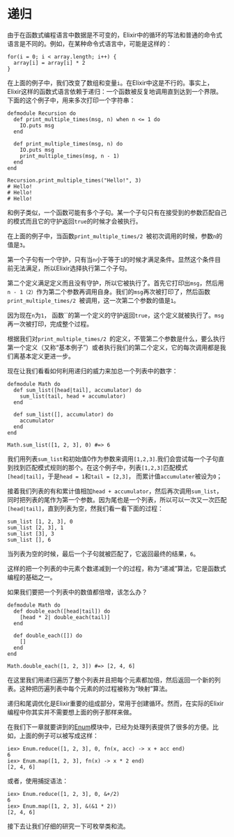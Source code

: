 # 递归

由于在函数式编程语言中数据是不可变的，Elixir中的循环的写法和普通的命令式语言是不同的。例如，在某种命令式语言中，可能是这样的：

```
for(i = 0; i < array.length; i++) {
  array[i] = array[i] * 2
}
```
在上面的例子中，我们改变了数组和变量`i`。在Elixir中这是不行的。事实上，Elixir这样的函数式语言依赖于递归：一个函数被反复地调用直到达到一个界限。下面的这个例子中，用来多次打印一个字符串：

```
defmodule Recursion do
  def print_multiple_times(msg, n) when n <= 1 do
    IO.puts msg
  end

  def print_multiple_times(msg, n) do
    IO.puts msg
    print_multiple_times(msg, n - 1)
  end
end

Recursion.print_multiple_times("Hello!", 3)
# Hello!
# Hello!
# Hello!
```

和例子类似，一个函数可能有多个子句。某一个子句只有在接受到的参数匹配自己的模式而且它的守护返回`true`的时候才会被执行。

在上面的例子中，当函数`print_multiple_times/2 `被初次调用的时候，参数`n`的值是`3`。

第一个子句有一个守护，只有当`n`小于等于`1`的时候才满足条件。显然这个条件目前无法满足，所以Elixir选择执行第二个子句。

第二个定义满足定义而且没有守护，所以它被执行了。首先它打印出`msg`，然后用`n - 1（2）`作为第二个参数再调用自身。我们的`msg`再次被打印了，然后函数`print_multiple_times/2 `被调用，这一次第二个参数的值是`1`。

因为现在`n`为`1`， 函数``的第一个定义的守护返回`true`，这个定义就被执行了。`msg`再一次被打印，完成整个过程。

根据我们对`print_multiple_times/2 `的定义，不管第二个参数是什么，要么执行第一个定义（又称“基本例子”）或者执行我们的第二个定义，它的每次调用都是我们离基本定义更进一步。

现在让我们看看如何利用递归的威力来加总一个列表中的数字：

```
defmodule Math do
  def sum_list([head|tail], accumulator) do
    sum_list(tail, head + accumulator)
  end

  def sum_list([], accumulator) do
    accumulator
  end
end

Math.sum_list([1, 2, 3], 0) #=> 6
```

我们用列表`sum_list`和初始值0作为参数来调用`[1,2,3]`.我们会尝试每一个子句直到找到匹配模式规则的那个。在这个例子中，列表`[1,2,3]`匹配模式`[head|tail]`，于是`head = 1`和`tail = [2,3]`， 而累计值`accumulater`被设为`0`；

接着我们列表的有和累计值相加`head + accumulator`，然后再次调用`sum_list`，同时把列表的尾作为第一个参数。因为尾也是一个列表，所以可以一次又一次匹配`[head|tail]`，直到列表为空，然我们看一看下面的过程：

```
sum_list [1, 2, 3], 0
sum_list [2, 3], 1
sum_list [3], 3
sum_list [], 6
```

当列表为空的时候，最后一个子句就被匹配了，它返回最终的结果，`6`。

这样的把一个列表的中元素个数递减到一个的过程，称为“递减”算法，它是函数式编程的基础之一。

如果我们要把一个列表中的数值都倍增，该怎么办？

```
defmodule Math do
  def double_each([head|tail]) do
    [head * 2| double_each(tail)]
  end

  def double_each([]) do
    []
  end
end

Math.double_each([1, 2, 3]) #=> [2, 4, 6]
```

在这里我们用递归遍历了整个列表并且把每个元素都加倍，然后返回一个新的列表。这种把历遍列表中每个元素的的过程被称为“映射”算法。

递归和尾调优化是Elixir重要的组成部分，常用于创建循环。然而，在实际的Elixir编程中你其实并不需要想上面的例子那样来做。

在我们下一章就要讲到的[Enum](http://elixir-lang.org/docs/stable/Enum.html)模块中，已经为处理列表提供了很多的方便。比如，上面的例子可以被写成这样：

```
iex> Enum.reduce([1, 2, 3], 0, fn(x, acc) -> x + acc end)
6
iex> Enum.map([1, 2, 3], fn(x) -> x * 2 end)
[2, 4, 6]
```
或者，使用捕捉语法：

```
iex> Enum.reduce([1, 2, 3], 0, &+/2)
6
iex> Enum.map([1, 2, 3], &(&1 * 2))
[2, 4, 6]
```

接下去让我们仔细的研究一下可枚举类和流。

